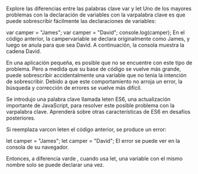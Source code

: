 Explore las diferencias entre las palabras clave var y let
Uno de los mayores problemas con la declaración de variables con la varpalabra clave es que puede sobrescribir fácilmente las declaraciones de variables:

var camper = "James";
var camper = "David";
console.log(camper);
En el código anterior, la campervariable se declara originalmente como James, y luego se anula para que sea David. A continuación, la consola muestra la cadena David.

En una aplicación pequeña, es posible que no se encuentre con este tipo de problema. Pero a medida que su base de código se vuelve más grande, puede sobrescribir accidentalmente una variable que no tenía la intención de sobrescribir. Debido a que este comportamiento no arroja un error, la búsqueda y corrección de errores se vuelve más difícil.

Se introdujo una palabra clave llamada leten ES6, una actualización importante de JavaScript, para resolver este posible problema con la varpalabra clave. Aprenderá sobre otras características de ES6 en desafíos posteriores.

Si reemplaza varcon leten el código anterior, se produce un error:

let camper = "James";
let camper = "David";
El error se puede ver en la consola de su navegador.

Entonces, a diferencia varde , cuando usa let, una variable con el mismo nombre solo se puede declarar una vez.

